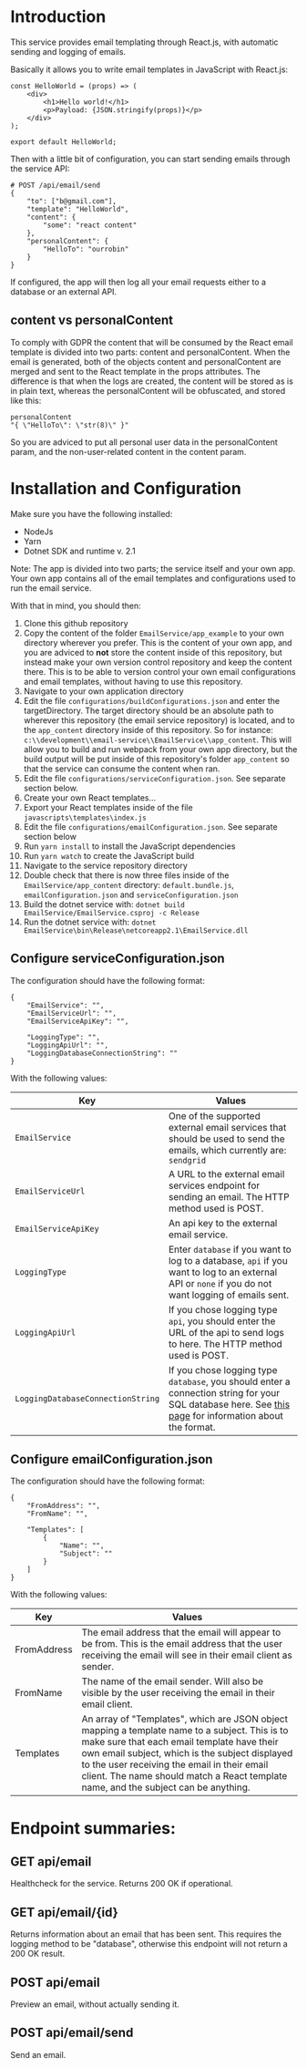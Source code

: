 # Introduction

This service provides email templating through React.js, with automatic sending and logging of emails.

Basically it allows you to write email templates in JavaScript with React.js:

```
const HelloWorld = (props) => (
	<div>
		<h1>Hello world!</h1>
		<p>Payload: {JSON.stringify(props)}</p>
	</div>
);

export default HelloWorld;
```

Then with a little bit of configuration, you can start sending emails through the service API:

```
# POST /api/email/send
{
	"to": ["b@gmail.com"],
	"template": "HelloWorld",
	"content": {
		"some": "react content"
	},
	"personalContent": {
		"HelloTo": "ourrobin"
	}
}
```

If configured, the app will then log all your email requests either to a database or an external API.

## content vs personalContent

To comply with GDPR the content that will be consumed by the React email template is divided into two parts: content and personalContent. When the email is generated, both of the objects content and personalContent are merged and sent to the React template in the props attributes. The difference is that when the logs are created, the content will be stored as is in plain text, whereas the personalContent will be obfuscated, and stored like this:

```
personalContent
"{ \"HelloTo\": \"str(8)\" }"
```

So you are adviced to put all personal user data in the personalContent param, and the non-user-related content in the content param.


# Installation and Configuration

Make sure you have the following installed:

* NodeJs
* Yarn
* Dotnet SDK and runtime v. 2.1

Note: The app is divided into two parts; the service itself and your own app. Your own app contains all of the email templates and configurations used to run the email service.

With that in mind, you should then:

1. Clone this github repository
2. Copy the content of the folder `EmailService/app_example` to your own directory wherever you prefer. This is the content of your own app, and you are adviced to __not__ store the content inside of this repository, but instead make your own version control repository and keep the content there. This is to be able to version control your own email configurations and email templates, without having to use this repository.
3. Navigate to your own application directory
4. Edit the file `configurations/buildConfigurations.json` and enter the targetDirectory. The target directory should be an absolute path to wherever this repository (the email service repository) is located, and to the `app_content` directory inside of this repository. So for instance: `c:\\development\\email-service\\EmailService\\app_content`. This will allow you to build and run webpack from your own app directory, but the build output will be put inside of this repository's folder `app_content` so that the service can consume the content when ran.
5. Edit the file `configurations/serviceConfiguration.json`. See separate section below.
5. Create your own React templates...
5. Export your React templates inside of the file `javascripts\templates\index.js`
5. Edit the file `configurations/emailConfiguration.json`. See separate section below
5. Run `yarn install` to install the JavaScript dependencies
5. Run `yarn watch` to create the JavaScript build
5. Navigate to the service repository directory
5. Double check that there is now three files inside of the `EmailService/app_content` directory: `default.bundle.js`, `emailConfiguration.json` and `serviceConfiguration.json`
5. Build the dotnet service with: `dotnet build EmailService/EmailService.csproj -c Release`
5. Run the dotnet service with: `dotnet EmailService\bin\Release\netcoreapp2.1\EmailService.dll`

## Configure serviceConfiguration.json

The configuration should have the following format:

```
{
	"EmailService": "",
	"EmailServiceUrl": "",
	"EmailServiceApiKey": "",

	"LoggingType": "",
	"LoggingApiUrl": "",
	"LoggingDatabaseConnectionString": ""
}
```

With the following values:

Key | Values
--- | ------
`EmailService` | One of the supported external email services that should be used to send the emails, which currently are: `sendgrid`
`EmailServiceUrl` | A URL to the external email services endpoint for sending an email. The HTTP method used is POST.
`EmailServiceApiKey` | An api key to the external email service.
`LoggingType` | Enter `database` if you want to log to a database, `api` if you want to log to an external API or `none` if you do not want logging of emails sent.
`LoggingApiUrl` | If you chose logging type `api`, you should enter the URL of the api to send logs to here. The HTTP method used is POST.
`LoggingDatabaseConnectionString` | If you chose logging type `database`, you should enter a connection string for your SQL database here. See [this page](https://msdn.microsoft.com/en-us/library/system.data.sqlclient.sqlconnection.connectionstring(v=vs.110).aspx) for information about the format.


## Configure emailConfiguration.json

The configuration should have the following format:

```
{	
	"FromAddress": "",
	"FromName": "",
	
	"Templates": [
		{
			"Name": "",
			"Subject": ""
		}
	]
}
```

With the following values:

Key | Values
--- | ------
FromAddress | The email address that the email will appear to be from. This is the email address that the user receiving the email will see in their email client as sender.
FromName | The name of the email sender. Will also be visible by the user receiving the email in their email client.
Templates | An array of "Templates", which are JSON object mapping a template name to a subject. This is to make sure that each email template have their own email subject, which is the subject displayed to the user receiving the email in their email client. The name should match a React template name, and the subject can be anything.


# Endpoint summaries:

## GET api/email

Healthcheck for the service. Returns 200 OK if operational.

## GET api/email/{id}

Returns information about an email that has been sent.
This requires the logging method to be "database", otherwise this endpoint will not return a 200 OK result.

## POST api/email

Preview an email, without actually sending it.

## POST api/email/send

Send an email.